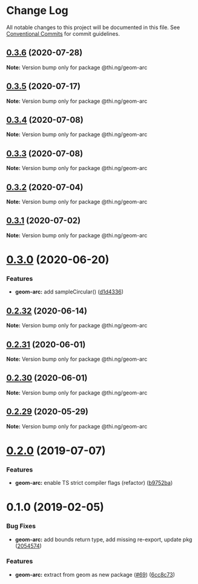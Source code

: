 # Change Log

All notable changes to this project will be documented in this file.
See [Conventional Commits](https://conventionalcommits.org) for commit guidelines.

## [0.3.6](https://github.com/thi-ng/umbrella/compare/@thi.ng/geom-arc@0.3.5...@thi.ng/geom-arc@0.3.6) (2020-07-28)

**Note:** Version bump only for package @thi.ng/geom-arc





## [0.3.5](https://github.com/thi-ng/umbrella/compare/@thi.ng/geom-arc@0.3.4...@thi.ng/geom-arc@0.3.5) (2020-07-17)

**Note:** Version bump only for package @thi.ng/geom-arc





## [0.3.4](https://github.com/thi-ng/umbrella/compare/@thi.ng/geom-arc@0.3.3...@thi.ng/geom-arc@0.3.4) (2020-07-08)

**Note:** Version bump only for package @thi.ng/geom-arc





## [0.3.3](https://github.com/thi-ng/umbrella/compare/@thi.ng/geom-arc@0.3.2...@thi.ng/geom-arc@0.3.3) (2020-07-08)

**Note:** Version bump only for package @thi.ng/geom-arc





## [0.3.2](https://github.com/thi-ng/umbrella/compare/@thi.ng/geom-arc@0.3.1...@thi.ng/geom-arc@0.3.2) (2020-07-04)

**Note:** Version bump only for package @thi.ng/geom-arc





## [0.3.1](https://github.com/thi-ng/umbrella/compare/@thi.ng/geom-arc@0.3.0...@thi.ng/geom-arc@0.3.1) (2020-07-02)

**Note:** Version bump only for package @thi.ng/geom-arc





# [0.3.0](https://github.com/thi-ng/umbrella/compare/@thi.ng/geom-arc@0.2.32...@thi.ng/geom-arc@0.3.0) (2020-06-20)


### Features

* **geom-arc:** add sampleCircular() ([d1d4336](https://github.com/thi-ng/umbrella/commit/d1d4336b1ca331e4d367e0fad8e815ad2e669985))





## [0.2.32](https://github.com/thi-ng/umbrella/compare/@thi.ng/geom-arc@0.2.31...@thi.ng/geom-arc@0.2.32) (2020-06-14)

**Note:** Version bump only for package @thi.ng/geom-arc





## [0.2.31](https://github.com/thi-ng/umbrella/compare/@thi.ng/geom-arc@0.2.30...@thi.ng/geom-arc@0.2.31) (2020-06-01)

**Note:** Version bump only for package @thi.ng/geom-arc





## [0.2.30](https://github.com/thi-ng/umbrella/compare/@thi.ng/geom-arc@0.2.29...@thi.ng/geom-arc@0.2.30) (2020-06-01)

**Note:** Version bump only for package @thi.ng/geom-arc





## [0.2.29](https://github.com/thi-ng/umbrella/compare/@thi.ng/geom-arc@0.2.28...@thi.ng/geom-arc@0.2.29) (2020-05-29)

**Note:** Version bump only for package @thi.ng/geom-arc





# [0.2.0](https://github.com/thi-ng/umbrella/compare/@thi.ng/geom-arc@0.1.17...@thi.ng/geom-arc@0.2.0) (2019-07-07)

### Features

* **geom-arc:** enable TS strict compiler flags (refactor) ([b9752ba](https://github.com/thi-ng/umbrella/commit/b9752ba))

# 0.1.0 (2019-02-05)

### Bug Fixes

* **geom-arc:** add bounds return type, add missing re-export, update pkg ([2054574](https://github.com/thi-ng/umbrella/commit/2054574))

### Features

* **geom-arc:** extract from geom as new package ([#69](https://github.com/thi-ng/umbrella/issues/69)) ([6cc8c73](https://github.com/thi-ng/umbrella/commit/6cc8c73))
